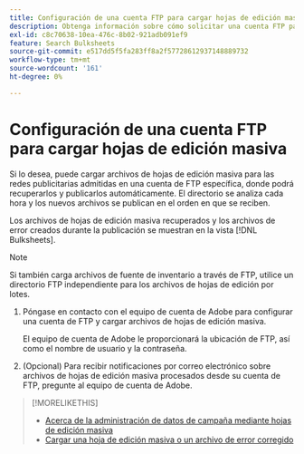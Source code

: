 ```yaml
---
title: Configuración de una cuenta FTP para cargar hojas de edición masiva
description: Obtenga información sobre cómo solicitar una cuenta FTP para cargar archivos de hojas de edición por lotes.
exl-id: c8c70638-10ea-476c-8b02-921adb091ef9
feature: Search Bulksheets
source-git-commit: e517dd5f5fa283ff8a2f57728612937148889732
workflow-type: tm+mt
source-wordcount: '161'
ht-degree: 0%

---
```


# Configuración de una cuenta FTP para cargar hojas de edición masiva

Si lo desea, puede cargar archivos de hojas de edición masiva para las redes publicitarias admitidas en una cuenta de FTP específica, donde podrá recuperarlos y publicarlos automáticamente. El directorio se analiza cada hora y los nuevos archivos se publican en el orden en que se reciben.

Los archivos de hojas de edición masiva recuperados y los archivos de error creados durante la publicación se muestran en la vista [!DNL Bulksheets].

>[!NOTE]
>
>Si también carga archivos de fuente de inventario a través de FTP, utilice un directorio FTP independiente para los archivos de hojas de edición por lotes.

1. Póngase en contacto con el equipo de cuenta de Adobe para configurar una cuenta de FTP y cargar archivos de hojas de edición masiva.

   El equipo de cuenta de Adobe le proporcionará la ubicación de FTP, así como el nombre de usuario y la contraseña.

1. (Opcional) Para recibir notificaciones por correo electrónico sobre archivos de hojas de edición masiva procesados desde su cuenta de FTP, pregunte al equipo de cuenta de Adobe.

>[!MORELIKETHIS]
>
>* [Acerca de la administración de datos de campaña mediante hojas de edición masiva](bulksheet-about.md)
>* [Cargar una hoja de edición masiva o un archivo de error corregido](bulksheet-upload.md)
